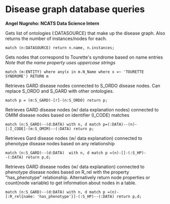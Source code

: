 # Disease graph database queries

**Angel Nugroho: NCATS Data Science Intern**

Gets list of ontologies (:DATASOURCE) that make up the disease graph. Also returns the number of instances/nodes for each.
```
match (n:DATASOURCE) return n.name, n.instances;
```

Gets nodes that correspond to Tourette's syndrome based on name entries
_Note that the name property uses uppercase strings_
```
match (m:ENTITY) where any(x in m.N_Name where x =~ 'TOURETTE SYNDROME') RETURN m
```

Retrieves GARD disease nodes connected to S_ORDO disease nodes. Can replace S_ORDO and S_GARD with other ontologies.
```
match p = (m:S_GARD)-[r]-(n:S_ORDO) return p;
```

Retrieves GARD disease nodes (w/ data explanation nodes) connected to OMIM disease nodes based on identifier (I_CODE) matches
```
match (n:S_GARD)--(d:DATA) with n, d match p=(:DATA)--(n)-
[:I_CODE]-(m:S_OMIM)--(:DATA) return p;
```

Retrieves Gard disease nodes (w/ data explanation) connected to phenotype disease nodes based on any relationship
```
match (n:S_GARD)--(d:DATA)  with n, d match p =(n)-[]-(:S_HP)-
-(:DATA) return p,d;
```

Retrieves GARD disease nodes (w/ data explanation) connected to phenotype disease nodes based on R_rel with the property "has_phenotype" relationship.
Alternatively return node properties or count(node variable) to get information about nodes in a table.
```
match (n:S_GARD)--(d:DATA) with n, d match p =(n)-
[:R_rel{name: 'has_phenotype'}]-(:S_HP)--(:DATA) return p,d;
```
